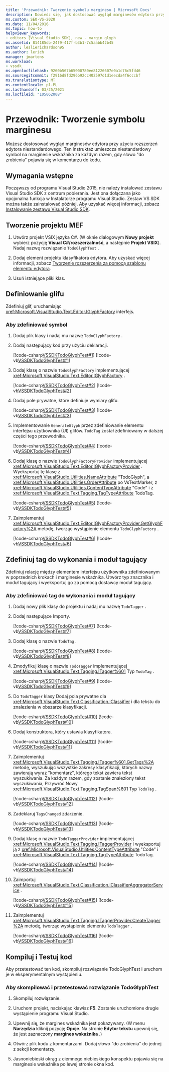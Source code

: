 ```yaml
---
title: 'Przewodnik: Tworzenie symbolu marginesu | Microsoft Docs'
description: Dowiedz się, jak dostosować wygląd marginesów edytora przy użyciu rozszerzeń edytora niestandardowego, korzystając z tego przewodnika.
ms.custom: SEO-VS-2020
ms.date: 11/04/2016
ms.topic: how-to
helpviewer_keywords:
- editors [Visual Studio SDK], new - margin glyph
ms.assetid: 814185db-24f9-417f-b3b1-7c5aabb42b45
author: leslierichardson95
ms.author: lerich
manager: jmartens
ms.workload:
- vssdk
ms.openlocfilehash: 9260b567b65000780ee81226607e0a1c76c5fd46
ms.sourcegitcommit: f2916d8fd296b92cc402597d1d1eecda4f6cccbf
ms.translationtype: MT
ms.contentlocale: pl-PL
ms.lasthandoff: 03/25/2021
ms.locfileid: "105062008"
---
```

# <a name="walkthrough-create-a-margin-glyph"></a>Przewodnik: Tworzenie symbolu marginesu
Możesz dostosować wygląd marginesów edytora przy użyciu rozszerzeń edytora niestandardowego. Ten Instruktaż umieszcza niestandardowy symbol na marginesie wskaźnika za każdym razem, gdy słowo "do zrobienia" pojawia się w komentarzu do kodu.

## <a name="prerequisites"></a>Wymagania wstępne
 Począwszy od programu Visual Studio 2015, nie należy instalować zestawu Visual Studio SDK z centrum pobierania. Jest ona dołączana jako opcjonalna funkcja w Instalatorze programu Visual Studio. Zestaw VS SDK można także zainstalować później. Aby uzyskać więcej informacji, zobacz [Instalowanie zestawu Visual Studio SDK](../extensibility/installing-the-visual-studio-sdk.md).

## <a name="create-a-mef-project"></a>Tworzenie projektu MEF

1. Utwórz projekt VSIX języka C#. (W oknie dialogowym **Nowy projekt** wybierz pozycję **Visual C#/rozszerzalność**, a następnie **Projekt VSIX**). Nadaj nazwę rozwiązanie `TodoGlyphTest` .

2. Dodaj element projektu klasyfikatora edytora. Aby uzyskać więcej informacji, zobacz [Tworzenie rozszerzenia za pomocą szablonu elementu edytora](../extensibility/creating-an-extension-with-an-editor-item-template.md).

3. Usuń istniejące pliki klas.

## <a name="define-the-glyph"></a>Definiowanie glifu
 Zdefiniuj glif, uruchamiając <xref:Microsoft.VisualStudio.Text.Editor.IGlyphFactory> interfejs.

### <a name="to-define-the-glyph"></a>Aby zdefiniować symbol

1. Dodaj plik klasy i nadaj mu nazwę `TodoGlyphFactory` .

2. Dodaj następujący kod przy użyciu deklaracji.

     [!code-csharp[VSSDKTodoGlyphTest#1](../extensibility/codesnippet/CSharp/walkthrough-creating-a-margin-glyph_1.cs)]
     [!code-vb[VSSDKTodoGlyphTest#1](../extensibility/codesnippet/VisualBasic/walkthrough-creating-a-margin-glyph_1.vb)]

3. Dodaj klasę o nazwie `TodoGlyphFactory` implementującej <xref:Microsoft.VisualStudio.Text.Editor.IGlyphFactory> .

     [!code-csharp[VSSDKTodoGlyphTest#2](../extensibility/codesnippet/CSharp/walkthrough-creating-a-margin-glyph_2.cs)]
     [!code-vb[VSSDKTodoGlyphTest#2](../extensibility/codesnippet/VisualBasic/walkthrough-creating-a-margin-glyph_2.vb)]

4. Dodaj pole prywatne, które definiuje wymiary glifu.

     [!code-csharp[VSSDKTodoGlyphTest#3](../extensibility/codesnippet/CSharp/walkthrough-creating-a-margin-glyph_3.cs)]
     [!code-vb[VSSDKTodoGlyphTest#3](../extensibility/codesnippet/VisualBasic/walkthrough-creating-a-margin-glyph_3.vb)]

5. Implementowanie `GenerateGlyph` przez zdefiniowanie elementu interfejsu użytkownika (UI) glifów. `TodoTag` został zdefiniowany w dalszej części tego przewodnika.

     [!code-csharp[VSSDKTodoGlyphTest#4](../extensibility/codesnippet/CSharp/walkthrough-creating-a-margin-glyph_4.cs)]
     [!code-vb[VSSDKTodoGlyphTest#4](../extensibility/codesnippet/VisualBasic/walkthrough-creating-a-margin-glyph_4.vb)]

6. Dodaj klasę o nazwie `TodoGlyphFactoryProvider` implementującej <xref:Microsoft.VisualStudio.Text.Editor.IGlyphFactoryProvider> . Wyeksportuj tę klasę z <xref:Microsoft.VisualStudio.Utilities.NameAttribute> "TodoGlyph", a <xref:Microsoft.VisualStudio.Utilities.OrderAttribute> po VsTextMarker, z <xref:Microsoft.VisualStudio.Utilities.ContentTypeAttribute> "Code" i z <xref:Microsoft.VisualStudio.Text.Tagging.TagTypeAttribute> TodoTag.

     [!code-csharp[VSSDKTodoGlyphTest#5](../extensibility/codesnippet/CSharp/walkthrough-creating-a-margin-glyph_5.cs)]
     [!code-vb[VSSDKTodoGlyphTest#5](../extensibility/codesnippet/VisualBasic/walkthrough-creating-a-margin-glyph_5.vb)]

7. Zaimplementuj <xref:Microsoft.VisualStudio.Text.Editor.IGlyphFactoryProvider.GetGlyphFactory%2A> metodę, tworząc wystąpienie elementu `TodoGlyphFactory` .

     [!code-csharp[VSSDKTodoGlyphTest#6](../extensibility/codesnippet/CSharp/walkthrough-creating-a-margin-glyph_6.cs)]
     [!code-vb[VSSDKTodoGlyphTest#6](../extensibility/codesnippet/VisualBasic/walkthrough-creating-a-margin-glyph_6.vb)]

## <a name="define-a-todo-tag-and-tagger"></a>Zdefiniuj tag do wykonania i moduł tagujący
 Zdefiniuj relację między elementem interfejsu użytkownika zdefiniowanym w poprzednich krokach i marginesie wskaźnika. Utwórz typ znacznika i moduł tagujący i wyeksportuj go za pomocą dostawcy moduł tagujący.

### <a name="to-define-a-todo-tag-and-tagger"></a>Aby zdefiniować tag do wykonania i moduł tagujący

1. Dodaj nowy plik klasy do projektu i nadaj mu nazwę `TodoTagger` .

2. Dodaj następujące Importy.

     [!code-csharp[VSSDKTodoGlyphTest#7](../extensibility/codesnippet/CSharp/walkthrough-creating-a-margin-glyph_7.cs)]
     [!code-vb[VSSDKTodoGlyphTest#7](../extensibility/codesnippet/VisualBasic/walkthrough-creating-a-margin-glyph_7.vb)]

3. Dodaj klasę o nazwie `TodoTag` .

     [!code-csharp[VSSDKTodoGlyphTest#8](../extensibility/codesnippet/CSharp/walkthrough-creating-a-margin-glyph_8.cs)]
     [!code-vb[VSSDKTodoGlyphTest#8](../extensibility/codesnippet/VisualBasic/walkthrough-creating-a-margin-glyph_8.vb)]

4. Zmodyfikuj klasę o nazwie `TodoTagger` implementującej <xref:Microsoft.VisualStudio.Text.Tagging.ITagger%601> Typ `TodoTag` .

     [!code-csharp[VSSDKTodoGlyphTest#9](../extensibility/codesnippet/CSharp/walkthrough-creating-a-margin-glyph_9.cs)]
     [!code-vb[VSSDKTodoGlyphTest#9](../extensibility/codesnippet/VisualBasic/walkthrough-creating-a-margin-glyph_9.vb)]

5. Do `TodoTagger` klasy Dodaj pola prywatne dla <xref:Microsoft.VisualStudio.Text.Classification.IClassifier> i dla tekstu do znalezienia w obszarze klasyfikacji.

     [!code-csharp[VSSDKTodoGlyphTest#10](../extensibility/codesnippet/CSharp/walkthrough-creating-a-margin-glyph_10.cs)]
     [!code-vb[VSSDKTodoGlyphTest#10](../extensibility/codesnippet/VisualBasic/walkthrough-creating-a-margin-glyph_10.vb)]

6. Dodaj konstruktora, który ustawia klasyfikatora.

     [!code-csharp[VSSDKTodoGlyphTest#11](../extensibility/codesnippet/CSharp/walkthrough-creating-a-margin-glyph_11.cs)]
     [!code-vb[VSSDKTodoGlyphTest#11](../extensibility/codesnippet/VisualBasic/walkthrough-creating-a-margin-glyph_11.vb)]

7. Zaimplementuj <xref:Microsoft.VisualStudio.Text.Tagging.ITagger%601.GetTags%2A> metodę, wyszukując wszystkie zakresy klasyfikacji, których nazwy zawierają wyraz "komentarz", którego tekst zawiera tekst wyszukiwania. Za każdym razem, gdy zostanie znaleziony tekst wyszukiwania, Przywróć Nowy <xref:Microsoft.VisualStudio.Text.Tagging.TagSpan%601> Typ `TodoTag` .

     [!code-csharp[VSSDKTodoGlyphTest#12](../extensibility/codesnippet/CSharp/walkthrough-creating-a-margin-glyph_12.cs)]
     [!code-vb[VSSDKTodoGlyphTest#12](../extensibility/codesnippet/VisualBasic/walkthrough-creating-a-margin-glyph_12.vb)]

8. Zadeklaruj `TagsChanged` zdarzenie.

     [!code-csharp[VSSDKTodoGlyphTest#13](../extensibility/codesnippet/CSharp/walkthrough-creating-a-margin-glyph_13.cs)]
     [!code-vb[VSSDKTodoGlyphTest#13](../extensibility/codesnippet/VisualBasic/walkthrough-creating-a-margin-glyph_13.vb)]

9. Dodaj klasę o nazwie `TodoTaggerProvider` implementującej <xref:Microsoft.VisualStudio.Text.Tagging.ITaggerProvider> i wyeksportuj ją z <xref:Microsoft.VisualStudio.Utilities.ContentTypeAttribute> "Code" i <xref:Microsoft.VisualStudio.Text.Tagging.TagTypeAttribute> TodoTag.

     [!code-csharp[VSSDKTodoGlyphTest#14](../extensibility/codesnippet/CSharp/walkthrough-creating-a-margin-glyph_14.cs)]
     [!code-vb[VSSDKTodoGlyphTest#14](../extensibility/codesnippet/VisualBasic/walkthrough-creating-a-margin-glyph_14.vb)]

10. Zaimportuj <xref:Microsoft.VisualStudio.Text.Classification.IClassifierAggregatorService> .

     [!code-csharp[VSSDKTodoGlyphTest#15](../extensibility/codesnippet/CSharp/walkthrough-creating-a-margin-glyph_15.cs)]
     [!code-vb[VSSDKTodoGlyphTest#15](../extensibility/codesnippet/VisualBasic/walkthrough-creating-a-margin-glyph_15.vb)]

11. Zaimplementuj <xref:Microsoft.VisualStudio.Text.Tagging.ITaggerProvider.CreateTagger%2A> metodę, tworząc wystąpienie elementu `TodoTagger` .

     [!code-csharp[VSSDKTodoGlyphTest#16](../extensibility/codesnippet/CSharp/walkthrough-creating-a-margin-glyph_16.cs)]
     [!code-vb[VSSDKTodoGlyphTest#16](../extensibility/codesnippet/VisualBasic/walkthrough-creating-a-margin-glyph_16.vb)]

## <a name="build-and-test-the-code"></a>Kompiluj i Testuj kod
 Aby przetestować ten kod, skompiluj rozwiązanie TodoGlyphTest i uruchom je w eksperymentalnym wystąpieniu.

### <a name="to-build-and-test-the-todoglyphtest-solution"></a>Aby skompilować i przetestować rozwiązanie TodoGlyphTest

1. Skompiluj rozwiązanie.

2. Uruchom projekt, naciskając klawisz **F5**. Zostanie uruchomione drugie wystąpienie programu Visual Studio.

3. Upewnij się, że margines wskaźnika jest pokazywany. (W menu **Narzędzia** kliknij pozycję **Opcje**. Na stronie **Edytor tekstu** upewnij się, że jest zaznaczony **margines wskaźnika** .)

4. Otwórz plik kodu z komentarzami. Dodaj słowo "do zrobienia" do jednej z sekcji komentarzy.

5. Jasnoniebieski okrąg z ciemnego niebieskiego konspektu pojawia się na marginesie wskaźnika po lewej stronie okna kod.
